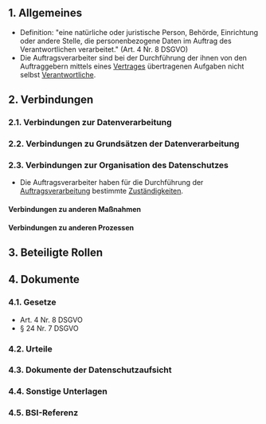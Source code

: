 
## 1. Allgemeines
- Definition: "eine natürliche oder juristische Person, Behörde, Einrichtung oder andere Stelle, die personenbezogene Daten im Auftrag des Verantwortlichen verarbeitet." (Art. 4 Nr. 8 DSGVO)
- Die Auftragsverarbeiter sind bei der Durchführung der ihnen von den Auftraggebern mittels eines [Vertrages](../Organisation/Vertraege.md) übertragenen Aufgaben nicht selbst [Verantwortliche](../Datenverarbeitung/Verantwortliche.md).
## 2. Verbindungen
### 2.1. Verbindungen zur Datenverarbeitung
### 2.2. Verbindungen zu Grundsätzen der Datenverarbeitung
### 2.3. Verbindungen zur Organisation des Datenschutzes
- Die Auftragsverarbeiter haben für die Durchführung der [Auftragsverarbeitung](../Datenverarbeitung/Auftragsverarbeitung.md) bestimmte [Zuständigkeiten](../Organisation/Rolle-Auftragsverarbeiter.md).
#### Verbindungen zu anderen Maßnahmen
#### Verbindungen zu anderen Prozessen
## 3. Beteiligte Rollen
## 4. Dokumente
### 4.1. Gesetze
- Art. 4 Nr. 8 DSGVO
- § 24 Nr. 7 DSGVO
### 4.2. Urteile
### 4.3. Dokumente der Datenschutzaufsicht
### 4.4. Sonstige Unterlagen
### 4.5. BSI-Referenz


